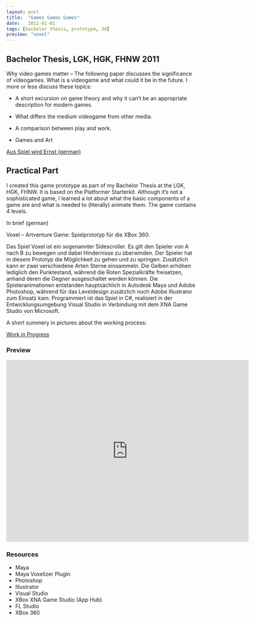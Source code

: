 ```yaml
---
layout: post
title:  "Games Games Games"
date:   2011-01-01
tags: [bachelor thesis, prototype, 3d]
preview: "voxel"
---
```


## Bachelor Thesis,  LGK, HGK, FHNW 2011

Why video games matter – The following paper discusses the significance of videogames. What is a videogame and what could it be in the future.  I more or less discuss these topics:


- A short excursion on game theory and why it can’t be an appropriate description for modern games.

- What differs the medium videogame from other media.

- A comparison between play and work.

- Games and Art


[Aus Spiel wird Ernst (german)](/img/posts/media/ba/BA_Christophe_Schwyzer_2011_Aus_Spiel_wird_Ernst.pdf)


## Practical Part
I created this game prototype as part of my Bachelor Thesis at the LGK, HGK, FHNW. It is based on the Platformer Starterkit. Although it’s not a sophisticated game, I learned a lot about what the basic components of a game are and what is needed to (literally) animate them. The game contains 4 levels.


In brief (german)

Voxel – Artventure Game: Spielprototyp für die XBox 360.

Das Spiel Voxel ist ein sogenannter Sidescroller. Es gilt den Spieler von A nach B zu bewegen und dabei Hindernisse zu überwinden. Der Spieler hat in diesem Prototyp die Möglichkeit zu gehen und zu springen. Zusätzlich kann er zwei verschiedene Arten Sterne einsammeln. Die Gelben erhöhen lediglich den Punktestand, während die Roten Spezialkräfte freisetzen, anhand deren die Gegner ausgeschaltet werden können. Die Spieleranimationen entstanden hauptsächlich in Autodesk Maya und Adobe Photoshop, während für das Leveldesign zusätzlich noch Adobe Illustrator zum Einsatz kam. Programmiert ist das Spiel in C#, realisiert in der Entwicklungsumgebung Visual Studio in Verbindung mit dem XNA Game Studio von Microsoft.



A short summery in pictures about the working process:

[Work in Progress](/img/posts/media/ba/BA-VoxelPrototype-WorkInProgress.pdf)

### Preview

<iframe width="640" height="480" src="http://www.youtube.com/embed/iRZAUOhooF0" frameborder="0" allowfullscreen></iframe>

### Resources
- Maya
- Maya Voxelizer Plugin
- Photoshop
- Illustrator
- Visual Studio
- XBox XNA Game Studio (App Hub)
- FL Studio
- XBox 360
